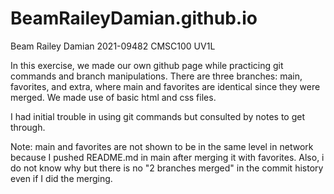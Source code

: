 # BeamRaileyDamian.github.io
Beam Railey Damian 2021-09482 CMSC100 UV1L

In this exercise, we made our own github page while practicing git commands and branch manipulations. There are three branches: main, favorites, and extra, where main and favorites are identical since they were merged. We made use of basic html and css files.

I had initial trouble in using git commands but consulted by notes to get through.

Note: main and favorites are not shown to be in the same level in network because I pushed README.md in main after merging it with favorites. Also, i do not know why but there is no "2 branches merged" in the commit history even if I did the merging.
